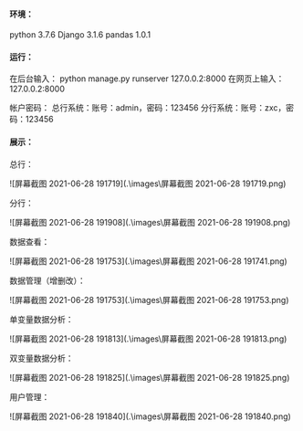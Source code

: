 #### 环境：

python 3.7.6
Django 3.1.6
pandas 1.0.1

#### 运行：

在后台输入：
python manage.py runserver 127.0.0.2:8000
在网页上输入：
127.0.0.2:8000

帐户密码：
总行系统：账号：admin，密码：123456
分行系统：账号：zxc，密码：123456



#### 展示：

总行：

![屏幕截图 2021-06-28 191719](.\images\屏幕截图 2021-06-28 191719.png)

分行：

![屏幕截图 2021-06-28 191908](.\images\屏幕截图 2021-06-28 191908.png)



数据查看：

![屏幕截图 2021-06-28 191753](.\images\屏幕截图 2021-06-28 191741.png)

数据管理（增删改）：

![屏幕截图 2021-06-28 191753](.\images\屏幕截图 2021-06-28 191753.png)

单变量数据分析：

![屏幕截图 2021-06-28 191813](.\images\屏幕截图 2021-06-28 191813.png)

双变量数据分析：

![屏幕截图 2021-06-28 191825](.\images\屏幕截图 2021-06-28 191825.png)

用户管理：

![屏幕截图 2021-06-28 191840](.\images\屏幕截图 2021-06-28 191840.png)
